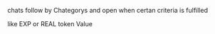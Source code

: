 chats follow by Chategorys and open when certan criteria is fulfilled

like EXP 
or REAL token Value
